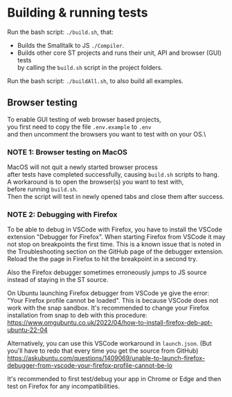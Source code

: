 # Building & running tests

Run the bash script: `./build.sh`, that:
- Builds the Smalltalk to JS `./Compiler`.
- Builds other core ST projects and runs their unit, API and browser (GUI) tests\
  by calling the `build.sh` script in the project folders.

Run the bash script: `./buildAll.sh`, to also build all examples.

## Browser testing

To enable GUI testing of web browser based projects,\
you first need to copy the file `.env.example` to `.env`\
and then uncomment the browsers you want to test with on your OS.\

### NOTE 1: Browser testing on MacOS

MacOS will not quit a newly started browser process\
after tests have completed successfully, causing `build.sh` scripts to hang.\
A workaround is to open the browser(s) you want to test with,\
before running `build.sh`.\
Then the script will test in newly opened tabs and close them after success.

### NOTE 2: Debugging with Firefox

To be able to debug in VSCode with Firefox,
you have to install the VSCode extension "Debugger for Firefox".
When starting Firefox from VSCode it may not stop on breakpoints the first time.
This is a known issue that is noted in the Troubleshooting section
on the GitHub page of the debugger extension.
Reload the the page in Firefox to hit the breakpoint in a second try.

Also the Firefox debugger sometimes erroneously jumps to JS source instead of staying in the ST source.

On Ubuntu launching Firefox debugger from VSCode ye give the error:
"Your Firefox profile cannot be loaded".
This is because VSCode does not work with the snap sandbox.
It's recommended to change your Firefox installation from snap to deb with this procedure:
https://www.omgubuntu.co.uk/2022/04/how-to-install-firefox-deb-apt-ubuntu-22-04

Alternatively, you can use this VSCode workaround in `launch.json`.
(But you'll have to redo that every time you get the source from GitHub)
https://askubuntu.com/questions/1409069/unable-to-launch-firefox-debugger-from-vscode-your-firefox-profile-cannot-be-lo

It's recommended to first test/debug your app in Chrome or Edge
and then test on Firefox for any incompatibilities.

